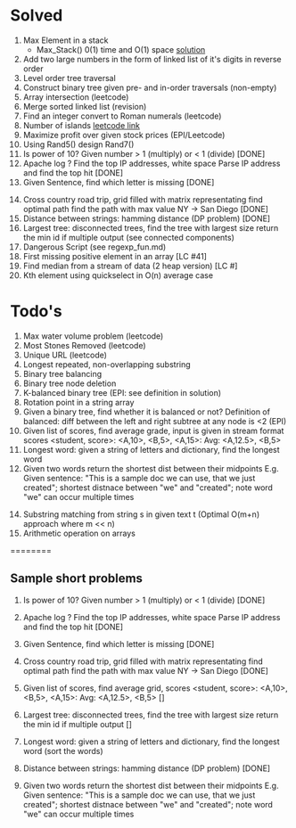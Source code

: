 <!-- This describes solved/intended-to-solve problem set with pointers to sample solutions -->
# Solved
1. Max Element in a stack  
	* Max_Stack() 0(1) time and O(1) space [solution](https://www.geeksforgeeks.org/find-maximum-in-a-stack-in-o1-time-and-o1-extra-space/)
2. Add two large numbers in the form of linked list of it's digits in reverse order
3. Level order tree traversal
4. Construct binary tree given pre- and in-order traversals (non-empty)
5. Array intersection (leetcode)
6. Merge sorted linked list (revision)
7. Find an integer convert to Roman numerals (leetcode)
8. Number of islands [leetcode link](https://leetcode.com/problems/number-of-islands/)
9. Maximize profit over given stock prices (EPI/Leetcode)
10. Using Rand5() design Rand7()
11. Is power of 10? Given number > 1 (multiply) or < 1 (divide)	[DONE]	
12. Apache log ? Find the top IP addresses, white space 
	Parse IP address and find the top hit  						[DONE]
13. Given Sentence, find which letter is missing					[DONE]
<!-- Medium: -->
14. Cross country road trip, grid filled with matrix representating 
find optimal path find the path with max value	NY -> San Diego	[DONE]
15. Distance between strings: hamming distance (DP problem) 		[DONE]
16. Largest tree: disconnected trees, find the tree with largest size 
	return the min id if multiple output (see connected components)
17. Dangerous Script (see regexp_fun.md)
18. First missing positive element in an array [LC #41]
19. Find median from a stream of data (2 heap version) [LC #]
20. Kth element using quickselect in O(n) average case



# Todo's
1. Max water volume problem (leetcode)
2. Most Stones Removed (leetcode)
3. Unique URL (leetcode)
4. Longest repeated, non-overlapping substring
5. Binary tree balancing
6. Binary tree node deletion
7. K-balanced binary tree (EPI: see definition in solution)
8. Rotation point in a string array
9. Given a binary tree, find whether it is balanced or not? Definition of balanced: diff between the left and right subtree  at any node is <2 (EPI)
10. Given list of scores, find average grade, input is given in stream format
	scores <student, score>: <A,10>, <B,5>, <A,15>: Avg: <A,12.5>, <B,5>
11. Longest word: given a string of letters and dictionary, find the longest word 
12. Given two words return the shortest dist between their midpoints
E.g. Given sentence: "This is a sample doc we can use, that we just created"; shortest distnace between "we" and "created"; note word "we" can occur multiple times
<!-- 13. Rolling hash for string based text (sub-problem for EPI for string matching) -->
14. Substring matching from string s in given text t (Optimal O(m+n) approach where m << n) 
15. Arithmetic operation on arrays
<!-- 16. Find median from a stream of data (2 heap version); alternate approach using ostree -->


========

## Sample short problems
<!-- Todos -->
1. Is power of 10? Given number > 1 (multiply) or < 1 (divide)	[DONE]
	
2. Apache log ? Find the top IP addresses, white space 
	Parse IP address and find the top hit  						[DONE]

3. Given Sentence, find which letter is missing					[DONE]

<!-- Medium: -->
4. Cross country road trip, grid filled with matrix representating 
find optimal path find the path with max value	NY -> San Diego	[DONE]

5. Given list of scores, find average grid,
	scores <student, score>: <A,10>, <B,5>, <A,15>: Avg: <A,12.5>, <B,5>
																[]

6. Largest tree: disconnected trees, find the tree with largest size 
	return the min id if multiple output 						[] 

7. Longest word: given a string of letters and dictionary, find the longest word (sort the words)

8. Distance between strings: hamming distance (DP problem) 		[DONE]

9. Given two words return the shortest dist between their midpoints
E.g. Given sentence: "This is a sample doc we can use, that we just created"; 
shortest distnace between "we" and "created"; note word "we" can occur multiple times












 